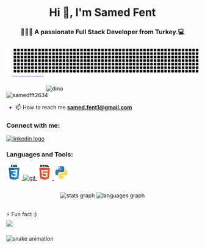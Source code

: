 <h1 align="center">Hi 👋, I'm Samed Fent</h1>
<h3 align="center">👨🏽‍💻 A passionate Full Stack Developer from Turkey.&zwj;💻 </h3>


![gitartwork](gitartwork.svg)

<img align="right" alt="dino" width="400px" src="https://user-images.githubusercontent.com/100915606/272476423-89cb4268-c162-4969-9b8e-72fe584f6506.gif">

<p align="left"> <img src="https://komarev.com/ghpvc/?username=samedfft2634&label=Profile%20views&color=0e75b6&style=flat" alt="samedfft2634" /> </p>

- 📫 How to reach me **samed.fent1@gmail.com**

<h3 align="left">Connect with me:</h3> 


<div align="left">
   <a href="https://linkedin.com/in/samedfentt" target="blank"> <img src="https://img.shields.io/static/v1?message=LinkedIn&logo=linkedin&label=&color=0077B5&logoColor=white&labelColor=&style=for-the-badge" height="35" alt="linkedin logo"  /></a>
</div>

<h3 align="left">Languages and Tools:</h3>
<p align="left"> <a href="https://www.w3schools.com/css/" target="_blank" rel="noreferrer"> <img src="https://raw.githubusercontent.com/devicons/devicon/master/icons/css3/css3-original-wordmark.svg" alt="css3" width="40" height="40"/> </a> <a href="https://git-scm.com/" target="_blank" rel="noreferrer"> <img src="https://www.vectorlogo.zone/logos/git-scm/git-scm-icon.svg" alt="git" width="40" height="40"/> </a> <a href="https://www.w3.org/html/" target="_blank" rel="noreferrer"> <img src="https://raw.githubusercontent.com/devicons/devicon/master/icons/html5/html5-original-wordmark.svg" alt="html5" width="40" height="40"/> </a> <a href="https://www.python.org" target="_blank" rel="noreferrer"> <img src="https://raw.githubusercontent.com/devicons/devicon/master/icons/python/python-original.svg" alt="python" width="40" height="40"/> </a> </p>


##

<div align="center">

  <img  width="49%" src="https://github-readme-stats.vercel.app/api?username=samedfft2634&hide_title=false&hide_rank=false&show_icons=true&include_all_commits=true&count_private=true&disable_animations=false&theme=dracula&locale=en&hide_border=false"  alt="stats graph"  />
  <img  width="48%" src="https://github-readme-stats.vercel.app/api/top-langs?username=samedfft2634&locale=en&hide_title=false&layout=compact&card_width=320&langs_count=5&theme=dracula&hide_border=false"  alt="languages graph"  />

</div>

<br clear="both">




⚡ Fun fact :) <br>
<img align="center" width="30%" src="https://media.tenor.com/QWdPngpHxZ8AAAAd/family-guy-css.gif">

###

![snake animation](https://github.com/samedfft2634/samedfft2634/blob/output/github-contribution-grid-snake2.svg)

